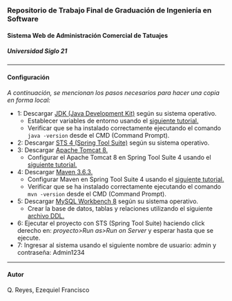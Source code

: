 ### Repositorio de Trabajo Final de Graduación de Ingeniería en Software
#### Sistema Web de Administración Comercial de Tatuajes
##### Universidad Siglo 21
---
#### Configuración

*A continuación, se mencionan los pasos necesarios para hacer una copia en forma local:*

* 1: Descargar [JDK (Java Development Kit)](https://www.oracle.com/ar/java/technologies/javase/javase-jdk8-downloads.html) según su sistema operativo.
	* Establecer variables de entorno usando el [siguiente tutorial.](https://aprenderaprogramar.com/index.php?option=com_content&view=article&id=389:configurar-java-en-windows-variables-de-entorno-javahome-y-path-cu00610b&catid=68&Itemid=188)
	* Verificar que se ha instalado correctamente ejecutando el comando `java -version` desde el CMD (Command Prompt).
* 2: Descargar [STS 4 (Spring Tool Suite)](https://spring.io/tools) según su sistema operativo.
* 3: Descargar [Apache Tomcat 8.](https://tomcat.apache.org/download-80.cgi)
	* Configurar el Apache Tomcat 8 en Spring Tool Suite 4 usando el [siguiente tutorial.](http://codigoxules.org/anadiendo-apache-tomcat-spring-tool-suite/)
* 4: Descargar [Maven 3.6.3.](https://maven.apache.org/download.cgi)
	* Configurar Maven en Spring Tool Suite 4 usando el [siguiente tutorial.](http://javadesde0.com/instalando-maven-para-spring/)
	* Verificar que se ha instalado correctamente ejecutando el comando `mvn -version` desde el CMD (Command Prompt).
* 5: Descargar [MySQL Workbench 8](https://dev.mysql.com/downloads/workbench/) según su sistema operativo.
	* Crear la base de datos, tablas y relaciones utilizando el siguiente [archivo DDL.](https://github.com/EzequielQR/TFG/blob/master/ddl.sql)
* 6: Ejecutar el proyecto con STS (Spring Tool Suite) haciendo click derecho en: *proyecto>Run as>Run on Server* y esperar hasta que se ejecute.	
* 7: Ingresar al sistema usando el siguiente nombre de usuario: admin y contraseña: Admin1234

---
#### Autor
Q. Reyes, Ezequiel Francisco
